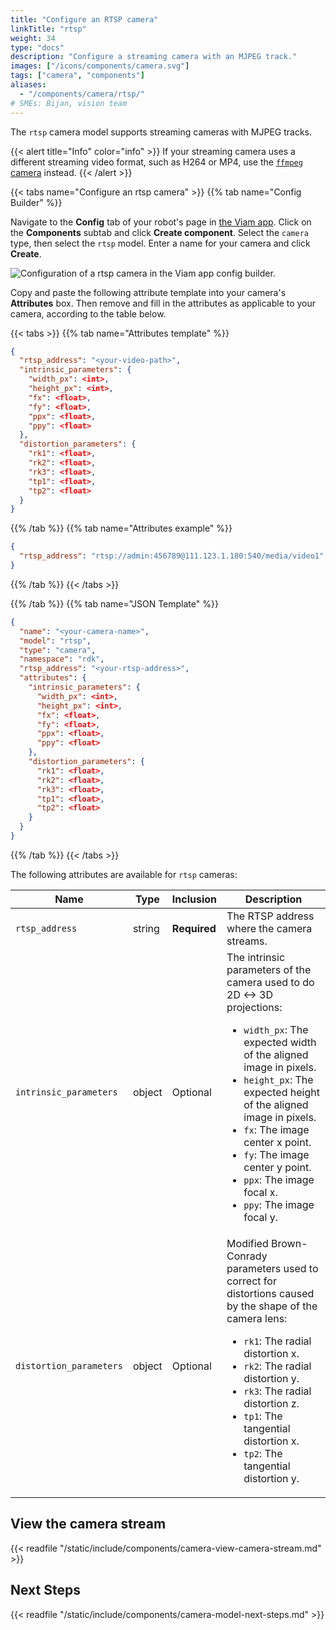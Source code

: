 ```yaml
---
title: "Configure an RTSP camera"
linkTitle: "rtsp"
weight: 34
type: "docs"
description: "Configure a streaming camera with an MJPEG track."
images: ["/icons/components/camera.svg"]
tags: ["camera", "components"]
aliases:
  - "/components/camera/rtsp/"
# SMEs: Bijan, vision team
---
```


The `rtsp` camera model supports streaming cameras with MJPEG tracks.

{{< alert title="Info" color="info" >}}
If your streaming camera uses a different streaming video format, such as H264 or MP4, use the [`ffmpeg` camera](/platform/build/configure/components/camera/ffmpeg/) instead.
{{< /alert >}}

{{< tabs name="Configure an rtsp camera" >}}
{{% tab name="Config Builder" %}}

Navigate to the **Config** tab of your robot's page in [the Viam app](https://app.viam.com).
Click on the **Components** subtab and click **Create component**.
Select the `camera` type, then select the `rtsp` model.
Enter a name for your camera and click **Create**.

![Configuration of a rtsp camera in the Viam app config builder.](/platform/build/configure/components/camera/configure-rtsp.png)

Copy and paste the following attribute template into your camera's **Attributes** box.
Then remove and fill in the attributes as applicable to your camera, according to the table below.

{{< tabs >}}
{{% tab name="Attributes template" %}}

```json {class="line-numbers linkable-line-numbers"}
{
  "rtsp_address": "<your-video-path>",
  "intrinsic_parameters": {
    "width_px": <int>,
    "height_px": <int>,
    "fx": <float>,
    "fy": <float>,
    "ppx": <float>,
    "ppy": <float>
  },
  "distortion_parameters": {
    "rk1": <float>,
    "rk2": <float>,
    "rk3": <float>,
    "tp1": <float>,
    "tp2": <float>
  }
}
```

{{% /tab %}}
{{% tab name="Attributes example" %}}

```json {class="line-numbers linkable-line-numbers"}
{
  "rtsp_address": "rtsp://admin:456789@111.123.1.180:540/media/video1"
}
```

{{% /tab %}}
{{< /tabs >}}

{{% /tab %}}
{{% tab name="JSON Template" %}}

```json {class="line-numbers linkable-line-numbers"}
{
  "name": "<your-camera-name>",
  "model": "rtsp",
  "type": "camera",
  "namespace": "rdk",
  "rtsp_address": "<your-rtsp-address>",
  "attributes": {
    "intrinsic_parameters": {
      "width_px": <int>,
      "height_px": <int>,
      "fx": <float>,
      "fy": <float>,
      "ppx": <float>,
      "ppy": <float>
    },
    "distortion_parameters": {
      "rk1": <float>,
      "rk2": <float>,
      "rk3": <float>,
      "tp1": <float>,
      "tp2": <float>
    }
  }
}
```

{{% /tab %}}
{{< /tabs >}}

The following attributes are available for `rtsp` cameras:

<!-- prettier-ignore -->
| Name | Type | Inclusion | Description |
| ---- | ---- | --------- | ----------- |
| `rtsp_address` | string | **Required** | The RTSP address where the camera streams. |
| `intrinsic_parameters` | object | Optional | The intrinsic parameters of the camera used to do 2D <-> 3D projections: <ul> <li> <code>width_px</code>: The expected width of the aligned image in pixels. </li> <li> <code>height_px</code>: The expected height of the aligned image in pixels. </li> <li> <code>fx</code>: The image center x point. </li> <li> <code>fy</code>: The image center y point. </li> <li> <code>ppx</code>: The image focal x. </li> <li> <code>ppy</code>: The image focal y. </li> </ul> |
| `distortion_parameters` | object | Optional | Modified Brown-Conrady parameters used to correct for distortions caused by the shape of the camera lens: <ul> <li> <code>rk1</code>: The radial distortion x. </li> <li> <code>rk2</code>: The radial distortion y. </li> <li> <code>rk3</code>: The radial distortion z. </li> <li> <code>tp1</code>: The tangential distortion x. </li> <li> <code>tp2</code>: The tangential distortion y. </li> </ul> |

## View the camera stream

{{< readfile "/static/include/components/camera-view-camera-stream.md" >}}

## Next Steps

{{< readfile "/static/include/components/camera-model-next-steps.md" >}}
